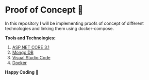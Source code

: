 # Proof of Concept :rocket:

In this repository I will be implementing proofs of concept of different technologies and linking them using docker-compose.

**Tools and Technologies:**

1. [ASP.NET CORE 3.1](https://docs.microsoft.com/en-us/aspnet/core/?view=aspnetcore-3.1)
2. [Mongo DB](https://www.mongodb.com/)
3. [Visual Studio Code](https://code.visualstudio.com/)
4. [Docker](https://www.docker.com/)

**Happy Coding** :tada:
